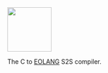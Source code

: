<img src="https://www.yegor256.com/images/books/elegant-objects/cactus.svg" height="100px" />

The C to [EOLANG](https://www.eolang.org) S2S compiler.
